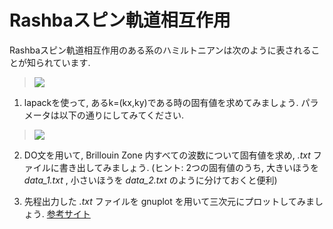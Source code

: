 # Rashbaスピン軌道相互作用

Rashbaスピン軌道相互作用のある系のハミルトニアンは次のように表されることが知られています.

> <img src="https://latex.codecogs.com/gif.latex?\frac{\hbar^2{\bf&space;k}^2}{2m}\sigma_0+\lambda(k_y\sigma_x-k_x\sigma_y)" />

1. lapackを使って, あるk=(kx,ky)である時の固有値を求めてみましょう. パラメータは以下の通りにしてみてください.

> <img src="https://latex.codecogs.com/gif.latex?\alpha=1,&space;\lambda=1" />

2. DO文を用いて, Brillouin Zone 内すべての波数について固有値を求め, *.txt* ファイルに書き出してみましょう. (ヒント: 2つの固有値のうち, 大きいほうを *data_1.txt* , 小さいほうを *data_2.txt* のように分けておくと便利)

3. 先程出力した *.txt* ファイルを gnuplot を用いて三次元にプロットしてみましょう. [参考サイト](http://heim.ifi.uio.no/inf3330/scripting/doc/gnuplot/Kawano/datafile.html)
